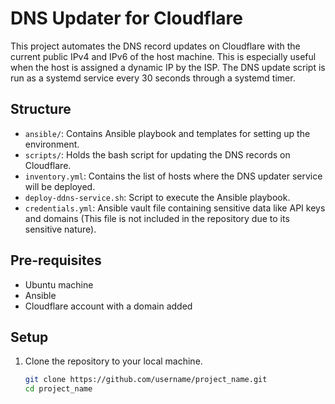 # DNS Updater for Cloudflare

This project automates the DNS record updates on Cloudflare with the current public IPv4 and IPv6 of the host machine. This is especially useful when the host is assigned a dynamic IP by the ISP. The DNS update script is run as a systemd service every 30 seconds through a systemd timer.

## Structure

- `ansible/`: Contains Ansible playbook and templates for setting up the environment.
- `scripts/`: Holds the bash script for updating the DNS records on Cloudflare.
- `inventory.yml`: Contains the list of hosts where the DNS updater service will be deployed.
- `deploy-ddns-service.sh`: Script to execute the Ansible playbook.
- `credentials.yml`: Ansible vault file containing sensitive data like API keys and domains (This file is not included in the repository due to its sensitive nature).

## Pre-requisites

- Ubuntu machine
- Ansible
- Cloudflare account with a domain added

## Setup

1. Clone the repository to your local machine.
   ```sh
   git clone https://github.com/username/project_name.git
   cd project_name
